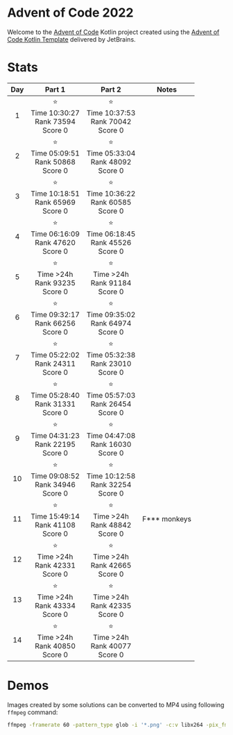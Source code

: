 # Advent of Code 2022

Welcome to the [Advent of Code](https://adventofcode.com) Kotlin project created using
the [Advent of Code Kotlin Template](https://github.com/kotlin-hands-on/advent-of-code-kotlin-template)
delivered by JetBrains.

# Stats

| Day|                        Part 1                       |                        Part 2                       | Notes        |
|:--:|:---------------------------------------------------:|:---------------------------------------------------:|--------------|
|  1 | ⭐ <br/> Time 10:30:27 <br/>Rank 73594<br/> Score 0 | ⭐ <br/> Time 10:37:53 <br/>Rank 70042<br/> Score 0 |              |
|  2 | ⭐ <br/> Time 05:09:51 <br/>Rank 50868<br/> Score 0 | ⭐ <br/> Time 05:33:04 <br/>Rank 48092<br/> Score 0 |              |
|  3 | ⭐ <br/> Time 10:18:51 <br/>Rank 65969<br/> Score 0 | ⭐ <br/> Time 10:36:22 <br/>Rank 60585<br/> Score 0 |              |
|  4 | ⭐ <br/> Time 06:16:09 <br/>Rank 47620<br/> Score 0 | ⭐ <br/> Time 06:18:45 <br/>Rank 45526<br/> Score 0 |              |
|  5 |   ⭐ <br/> Time >24h <br/>Rank 93235<br/> Score 0   |   ⭐ <br/> Time >24h <br/>Rank 91184<br/> Score 0   |              |
|  6 | ⭐ <br/> Time 09:32:17 <br/>Rank 66256<br/> Score 0 | ⭐ <br/> Time 09:35:02 <br/>Rank 64974<br/> Score 0 |              |
|  7 | ⭐ <br/> Time 05:22:02 <br/>Rank 24311<br/> Score 0 | ⭐ <br/> Time 05:32:38 <br/>Rank 23010<br/> Score 0 |              |
|  8 | ⭐ <br/> Time 05:28:40 <br/>Rank 31331<br/> Score 0 | ⭐ <br/> Time 05:57:03 <br/>Rank 26454<br/> Score 0 |              |
|  9 | ⭐ <br/> Time 04:31:23 <br/>Rank 22195<br/> Score 0 | ⭐ <br/> Time 04:47:08 <br/>Rank 16030<br/> Score 0 |              |
| 10 | ⭐ <br/> Time 09:08:52 <br/>Rank 34946<br/> Score 0 | ⭐ <br/> Time 10:12:58 <br/>Rank 32254<br/> Score 0 |              |
| 11 | ⭐ <br/> Time 15:49:14 <br/>Rank 41108<br/> Score 0 |   ⭐ <br/> Time >24h <br/>Rank 48842<br/> Score 0   | F*** monkeys |
| 12 |   ⭐ <br/> Time >24h <br/>Rank 42331<br/> Score 0   |   ⭐ <br/> Time >24h <br/>Rank 42665<br/> Score 0   |              |
| 13 |   ⭐ <br/> Time >24h <br/>Rank 43334<br/> Score 0   |   ⭐ <br/> Time >24h <br/>Rank 42335<br/> Score 0   |              |
| 14 |   ⭐ <br/> Time >24h <br/>Rank 40850<br/> Score 0   |   ⭐ <br/> Time >24h <br/>Rank 40077<br/> Score 0   |              |

# Demos

Images created by some solutions can be converted to MP4 using following `ffmpeg` command:

```bash
ffmpeg -framerate 60 -pattern_type glob -i '*.png' -c:v libx264 -pix_fmt yuv420p -vf "pad=ceil(iw/2)*2:ceil(ih/2)*2:color=white" out.mp4
```
